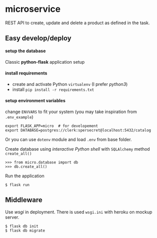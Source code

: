 # microservice
REST API to create, update and delete a product as defined in the task.

## Easy develop/deploy

#### setup the database

Classic __python-flask__ application setup

#### install requirements

- create and activate Python `virtualenv` (I prefer _python3_)
- install `pip install -r requirements.txt`

#### setup environment variables

change `ENVVARS` to fit your system (you may take inspiration from `.env_example`)
```
export FLASK_APP=micro  # for developement
export DATABASE=postgres://clerk:spersecret@localhost:5432/catalog
```

Or you can use `dotenv` module and load `.env` from base folder.

Create database using _interactive Python shell_ with `SQLAlchemy` method `create_all()`

```
>>> from micro.database import db
>>> db.create_all()
```

Run the application

`$ flask run`

## Middleware

Use _wsgi_ in deployment. There is used `wsgi.ini` with heroku on mockup server.

```
$ flask db init
$ flask db migrate
```
